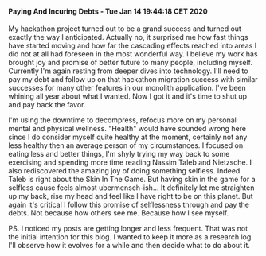 #### Paying And Incuring Debts - Tue Jan 14 19:44:18 CET 2020

My hackathon project turned out to be a grand success and turned out exactly the way I anticipated. Actually no, it surprised me how fast things have started moving and how far the cascading effects reached into areas I did not at all had foreseen in the most wonderful way. I believe my work has brought joy and promise of better future to many people, including myself. Currently I'm again resting from deeper dives into technology. I'll need to pay my debt and follow up on that hackathon migration success with similar successes for many other features in our monolith application. I've been whining all year about what I wanted. Now I got it and it's time to shut up and pay back the favor.

I'm using the downtime to decompress, refocus more on my personal mental and physical wellness. "Health" would have sounded wrong here since I do consider myself quite healthy at the moment, certainly not any less healthy then an average person of my circumstances. I focused on eating less and better things, I'm shyly trying my way back to some exercising and spending more time reading Nassim Taleb and Nietzsche. I also rediscovered the amazing joy of doing something selfless. Indeed Taleb is right about the Skin In The Game. But having skin in the game for a selfless cause feels almost ubermensch-ish... It definitely let me straighten up my back, rise my head and feel like I have right to be on this planet. But again it's critical I follow this promise of selflessness through and pay the debts. Not because how others see me. Because how I see myself.

PS. I noticed my posts are getting longer and less frequent. That was not the initial intention for this blog. I wanted to keep it more as a research log. I'll observe how it evolves for a while and then decide what to do about it.
